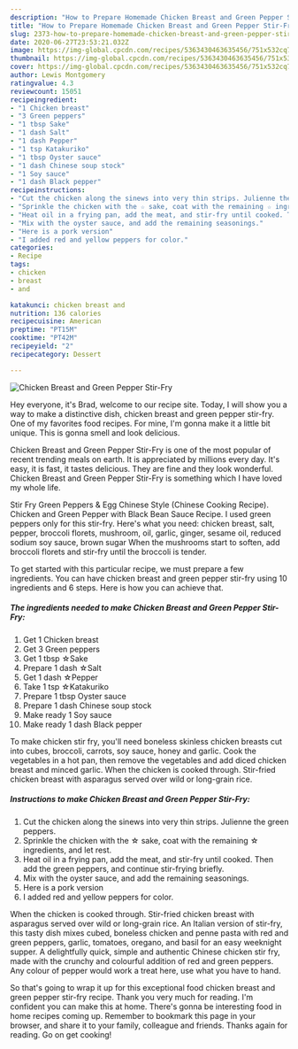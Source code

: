 ```yaml
---
description: "How to Prepare Homemade Chicken Breast and Green Pepper Stir-Fry"
title: "How to Prepare Homemade Chicken Breast and Green Pepper Stir-Fry"
slug: 2373-how-to-prepare-homemade-chicken-breast-and-green-pepper-stir-fry
date: 2020-06-27T23:53:21.032Z
image: https://img-global.cpcdn.com/recipes/5363430463635456/751x532cq70/chicken-breast-and-green-pepper-stir-fry-recipe-main-photo.jpg
thumbnail: https://img-global.cpcdn.com/recipes/5363430463635456/751x532cq70/chicken-breast-and-green-pepper-stir-fry-recipe-main-photo.jpg
cover: https://img-global.cpcdn.com/recipes/5363430463635456/751x532cq70/chicken-breast-and-green-pepper-stir-fry-recipe-main-photo.jpg
author: Lewis Montgomery
ratingvalue: 4.3
reviewcount: 15051
recipeingredient:
- "1 Chicken breast"
- "3 Green peppers"
- "1 tbsp Sake"
- "1 dash Salt"
- "1 dash Pepper"
- "1 tsp Katakuriko"
- "1 tbsp Oyster sauce"
- "1 dash Chinese soup stock"
- "1 Soy sauce"
- "1 dash Black pepper"
recipeinstructions:
- "Cut the chicken along the sinews into very thin strips. Julienne the green peppers."
- "Sprinkle the chicken with the ☆ sake, coat with the remaining ☆ ingredients, and let rest."
- "Heat oil in a frying pan, add the meat, and stir-fry until cooked. Then add the green peppers, and continue stir-frying briefly."
- "Mix with the oyster sauce, and add the remaining seasonings."
- "Here is a pork version"
- "I added red and yellow peppers for color."
categories:
- Recipe
tags:
- chicken
- breast
- and

katakunci: chicken breast and 
nutrition: 136 calories
recipecuisine: American
preptime: "PT15M"
cooktime: "PT42M"
recipeyield: "2"
recipecategory: Dessert

---
```



![Chicken Breast and Green Pepper Stir-Fry](https://img-global.cpcdn.com/recipes/5363430463635456/751x532cq70/chicken-breast-and-green-pepper-stir-fry-recipe-main-photo.jpg)

Hey everyone, it's Brad, welcome to our recipe site. Today, I will show you a way to make a distinctive dish, chicken breast and green pepper stir-fry. One of my favorites food recipes. For mine, I'm gonna make it a little bit unique. This is gonna smell and look delicious.

Chicken Breast and Green Pepper Stir-Fry is one of the most popular of recent trending meals on earth. It is appreciated by millions every day. It's easy, it is fast, it tastes delicious. They are fine and they look wonderful. Chicken Breast and Green Pepper Stir-Fry is something which I have loved my whole life.

Stir Fry Green Peppers &amp; Egg Chinese Style (Chinese Cooking Recipe). Chicken and Green Pepper with Black Bean Sauce Recipe. I used green peppers only for this stir-fry. Here&#39;s what you need: chicken breast, salt, pepper, broccoli florets, mushroom, oil, garlic, ginger, sesame oil, reduced sodium soy sauce, brown sugar When the mushrooms start to soften, add broccoli florets and stir-fry until the broccoli is tender.


To get started with this particular recipe, we must prepare a few ingredients. You can have chicken breast and green pepper stir-fry using 10 ingredients and 6 steps. Here is how you can achieve that.

<!--inarticleads1-->

##### The ingredients needed to make Chicken Breast and Green Pepper Stir-Fry:

1. Get 1 Chicken breast
1. Get 3 Green peppers
1. Get 1 tbsp ☆Sake
1. Prepare 1 dash ☆Salt
1. Get 1 dash ☆Pepper
1. Take 1 tsp ☆Katakuriko
1. Prepare 1 tbsp Oyster sauce
1. Prepare 1 dash Chinese soup stock
1. Make ready 1 Soy sauce
1. Make ready 1 dash Black pepper


To make chicken stir fry, you&#39;ll need boneless skinless chicken breasts cut into cubes, broccoli, carrots, soy sauce, honey and garlic. Cook the vegetables in a hot pan, then remove the vegetables and add diced chicken breast and minced garlic. When the chicken is cooked through. Stir-fried chicken breast with asparagus served over wild or long-grain rice. 

<!--inarticleads2-->

##### Instructions to make Chicken Breast and Green Pepper Stir-Fry:

1. Cut the chicken along the sinews into very thin strips. Julienne the green peppers.
1. Sprinkle the chicken with the ☆ sake, coat with the remaining ☆ ingredients, and let rest.
1. Heat oil in a frying pan, add the meat, and stir-fry until cooked. Then add the green peppers, and continue stir-frying briefly.
1. Mix with the oyster sauce, and add the remaining seasonings.
1. Here is a pork version
1. I added red and yellow peppers for color.


When the chicken is cooked through. Stir-fried chicken breast with asparagus served over wild or long-grain rice. An Italian version of stir-fry, this tasty dish mixes cubed, boneless chicken and penne pasta with red and green peppers, garlic, tomatoes, oregano, and basil for an easy weeknight supper. A delightfully quick, simple and authentic Chinese chicken stir fry, made with the crunchy and colourful addition of red and green peppers. Any colour of pepper would work a treat here, use what you have to hand. 

So that's going to wrap it up for this exceptional food chicken breast and green pepper stir-fry recipe. Thank you very much for reading. I'm confident you can make this at home. There's gonna be interesting food in home recipes coming up. Remember to bookmark this page in your browser, and share it to your family, colleague and friends. Thanks again for reading. Go on get cooking!

